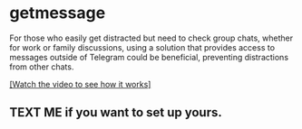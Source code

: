 # getmessage
For those who easily get distracted but need to check group chats, whether for work or family discussions, using a solution that provides access to messages outside of Telegram could be beneficial, preventing distractions from other chats.

[[Watch the video to see how it works]](https://www.youtube.com/watch?v=qebDjtp4khs&ab_channel=AbrhamA.Kora)

## TEXT ME if you want to set up yours.
